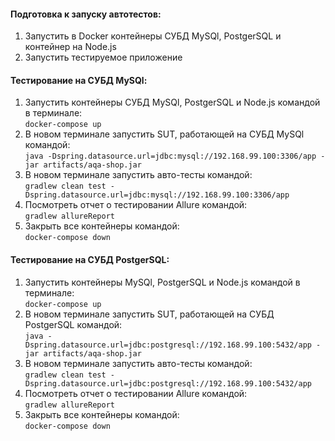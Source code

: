 
#### Подготовка к запуску автотестов: ####
1. Запустить в Docker контейнеры СУБД MySQl, PostgerSQL и контейнер на Node.js
1. Запустить тестируемое приложение

#### Тестирование на СУБД MySQl: ####
1. Запустить контейнеры СУБД MySQl, PostgerSQL и Node.js командой в терминале:  
`docker-compose up`
1. В новом терминале запустить SUT, работающей на СУБД MySQl командой:  
`java -Dspring.datasource.url=jdbc:mysql://192.168.99.100:3306/app -jar artifacts/aqa-shop.jar` 
1. В новом терминале запустить авто-тесты командой:  
`gradlew clean test -Dspring.datasource.url=jdbc:mysql://192.168.99.100:3306/app`
1. Посмотреть отчет о тестировании Allure командой:  
`gradlew allureReport`
1. Закрыть все контейнеры командой:  
`docker-compose down`

#### Тестирование на СУБД PostgerSQL: ####
1. Запустить контейнеры MySQl, PostgerSQL и Node.js командой в терминале:  
 `docker-compose up`
1. В новом терминале запустить SUT, работающей на СУБД PostgerSQL командой:  
`java -Dspring.datasource.url=jdbc:postgresql://192.168.99.100:5432/app -jar artifacts/aqa-shop.jar `
1. В новом терминале запустить авто-тесты командой:  
`gradlew clean test -Dspring.datasource.url=jdbc:postgresql://192.168.99.100:5432/app`
1. Посмотреть отчет о тестировании Allure командой:  
`gradlew allureReport`
1. Закрыть все контейнеры командой:  
`docker-compose down`
